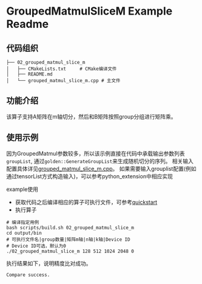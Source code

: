 # GroupedMatmulSliceM Example Readme
## 代码组织
```
├── 02_grouped_matmul_slice_m
│   ├── CMakeLists.txt     # CMake编译文件
│   ├── README.md
│   └── grouped_matmul_slice_m.cpp # 主文件
```
## 功能介绍
该算子支持A矩阵在m轴切分，然后和B矩阵按照group分组进行矩阵乘。
## 使用示例
因为GroupedMatmul参数较多，所以该示例直接在代码中承载输出参数列表`groupList`, 通过`golden::GenerateGroupList`来生成随机切分的序列。
相关输入配置具体详见[grouped_matmul_slice_m.cpp](grouped_matmul_slice_m.cpp)。
如果需要输入grouplist配置(例如通过tensorList方式构造输入)，可以参考python_extension中相应实现

example使用
- 获取代码之后编译相应的算子可执行文件，可参考[quickstart](../../docs/quickstart.md#算子编译)
- 执行算子
```
# 编译指定用例
bash scripts/build.sh 02_grouped_matmul_slice_m
cd output/bin
# 可执行文件名|group数量|矩阵m轴|n轴|k轴|Device ID
# Device ID可选，默认为0
./02_grouped_matmul_slice_m 128 512 1024 2048 0
```
执行结果如下，说明精度比对成功。
```
Compare success.
```